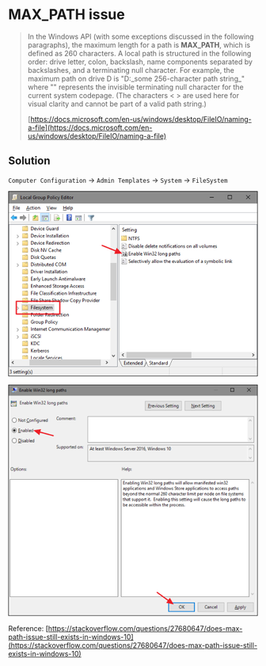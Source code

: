 # MAX\_PATH issue

> In the Windows API \(with some exceptions discussed in the following paragraphs\), the maximum length for a path is **MAX\_PATH**, which is defined as 260 characters. A local path is structured in the following order: drive letter, colon, backslash, name components separated by backslashes, and a terminating null character. For example, the maximum path on drive D is "D:\_some 256-character path string_" where "" represents the invisible terminating null character for the current system codepage. \(The characters &lt; &gt; are used here for visual clarity and cannot be part of a valid path string.\)
>
> [https://docs.microsoft.com/en-us/windows/desktop/FileIO/naming-a-file](https://docs.microsoft.com/en-us/windows/desktop/FileIO/naming-a-file)



## Solution

 `Computer Configuration` -&gt; `Admin Templates` -&gt; `System` -&gt; `FileSystem`

![](../.gitbook/assets/image%20%2842%29.png)

![](../.gitbook/assets/image%20%2846%29.png)

Reference: [https://stackoverflow.com/questions/27680647/does-max-path-issue-still-exists-in-windows-10](https://stackoverflow.com/questions/27680647/does-max-path-issue-still-exists-in-windows-10)

